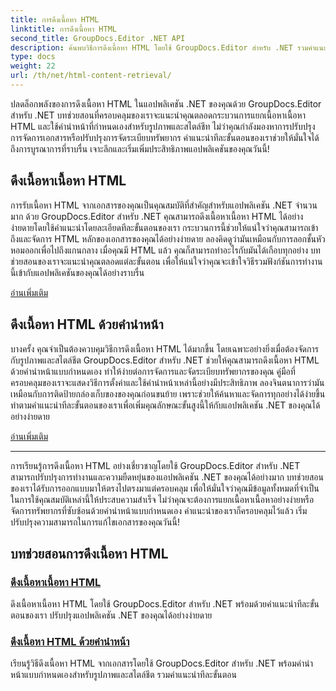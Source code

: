 ```yaml
---
title: การดึงเนื้อหา HTML
linktitle: การดึงเนื้อหา HTML
second_title: GroupDocs.Editor .NET API
description: ค้นพบวิธีการดึงเนื้อหา HTML โดยใช้ GroupDocs.Editor สำหรับ .NET รวมคำแนะนำทีละขั้นตอนสำหรับการดึงเนื้อหาเนื้อหาและคำนำหน้าที่กำหนดเอง
type: docs
weight: 22
url: /th/net/html-content-retrieval/
---
```

ปลดล็อกพลังของการดึงเนื้อหา HTML ในแอปพลิเคชัน .NET ของคุณด้วย GroupDocs.Editor สำหรับ .NET บทช่วยสอนที่ครอบคลุมของเราจะแนะนำคุณตลอดกระบวนการแยกเนื้อหาเนื้อหา HTML และใช้คำนำหน้าที่กำหนดเองสำหรับรูปภาพและสไตล์ชีท ไม่ว่าคุณกำลังมองหาการปรับปรุงการจัดการเอกสารหรือปรับปรุงการจัดระเบียบทรัพยากร คำแนะนำทีละขั้นตอนของเราช่วยให้มั่นใจได้ถึงการบูรณาการที่ราบรื่น เจาะลึกและเริ่มเพิ่มประสิทธิภาพแอปพลิเคชันของคุณวันนี้!

## ดึงเนื้อหาเนื้อหา HTML

การรับเนื้อหา HTML จากเอกสารของคุณเป็นคุณสมบัติที่สำคัญสำหรับแอปพลิเคชัน .NET จำนวนมาก ด้วย GroupDocs.Editor สำหรับ .NET คุณสามารถดึงเนื้อหาเนื้อหา HTML ได้อย่างง่ายดายโดยใช้คำแนะนำโดยละเอียดทีละขั้นตอนของเรา กระบวนการนี้ช่วยให้แน่ใจว่าคุณสามารถเข้าถึงและจัดการ HTML หลักของเอกสารของคุณได้อย่างง่ายดาย ลองคิดดูว่ามันเหมือนกับการลอกชั้นหัวหอมออกเพื่อไปถึงแกนกลาง เมื่อคุณมี HTML แล้ว คุณก็สามารถทำอะไรกับมันได้เกือบทุกอย่าง บทช่วยสอนของเราจะแนะนำคุณตลอดแต่ละขั้นตอน เพื่อให้แน่ใจว่าคุณจะเข้าใจวิธีรวมฟังก์ชันการทำงานนี้เข้ากับแอปพลิเคชันของคุณได้อย่างราบรื่น

[อ่านเพิ่มเติม](./retrieve-html-body-content/)

## ดึงเนื้อหา HTML ด้วยคำนำหน้า

บางครั้ง คุณจำเป็นต้องควบคุมวิธีการดึงเนื้อหา HTML ได้มากขึ้น โดยเฉพาะอย่างยิ่งเมื่อต้องจัดการกับรูปภาพและสไตล์ชีต GroupDocs.Editor สำหรับ .NET ช่วยให้คุณสามารถดึงเนื้อหา HTML ด้วยคำนำหน้าแบบกำหนดเอง ทำให้ง่ายต่อการจัดการและจัดระเบียบทรัพยากรของคุณ คู่มือที่ครอบคลุมของเราจะแสดงวิธีการตั้งค่าและใช้คำนำหน้าเหล่านี้อย่างมีประสิทธิภาพ ลองจินตนาการว่ามันเหมือนกับการติดป้ายกล่องเก็บของของคุณก่อนขนย้าย เพราะช่วยให้ค้นหาและจัดการทุกอย่างได้ง่ายขึ้น ทำตามคำแนะนำทีละขั้นตอนของเราเพื่อเพิ่มคุณลักษณะขั้นสูงนี้ให้กับแอปพลิเคชัน .NET ของคุณได้อย่างง่ายดาย

[อ่านเพิ่มเติม](./retrieve-html-content-with-prefix/)

---

การเรียนรู้การดึงเนื้อหา HTML อย่างเชี่ยวชาญโดยใช้ GroupDocs.Editor สำหรับ .NET สามารถปรับปรุงการทำงานและความยืดหยุ่นของแอปพลิเคชัน .NET ของคุณได้อย่างมาก บทช่วยสอนของเราได้รับการออกแบบมาให้ตรงไปตรงมาแต่ครอบคลุม เพื่อให้มั่นใจว่าคุณมีข้อมูลทั้งหมดที่จำเป็นในการใช้คุณสมบัติเหล่านี้ให้ประสบความสำเร็จ ไม่ว่าคุณจะต้องการแยกเนื้อหาเนื้อหาอย่างง่ายหรือจัดการทรัพยากรที่ซับซ้อนด้วยคำนำหน้าแบบกำหนดเอง คำแนะนำของเราก็ครอบคลุมไว้แล้ว เริ่มปรับปรุงความสามารถในการแก้ไขเอกสารของคุณวันนี้!
## บทช่วยสอนการดึงเนื้อหา HTML
### [ดึงเนื้อหาเนื้อหา HTML](./retrieve-html-body-content/)
ดึงเนื้อหาเนื้อหา HTML โดยใช้ GroupDocs.Editor สำหรับ .NET พร้อมด้วยคำแนะนำทีละขั้นตอนของเรา ปรับปรุงแอปพลิเคชัน .NET ของคุณได้อย่างง่ายดาย
### [ดึงเนื้อหา HTML ด้วยคำนำหน้า](./retrieve-html-content-with-prefix/)
เรียนรู้วิธีดึงเนื้อหา HTML จากเอกสารโดยใช้ GroupDocs.Editor สำหรับ .NET พร้อมคำนำหน้าแบบกำหนดเองสำหรับรูปภาพและสไตล์ชีต รวมคำแนะนำทีละขั้นตอน